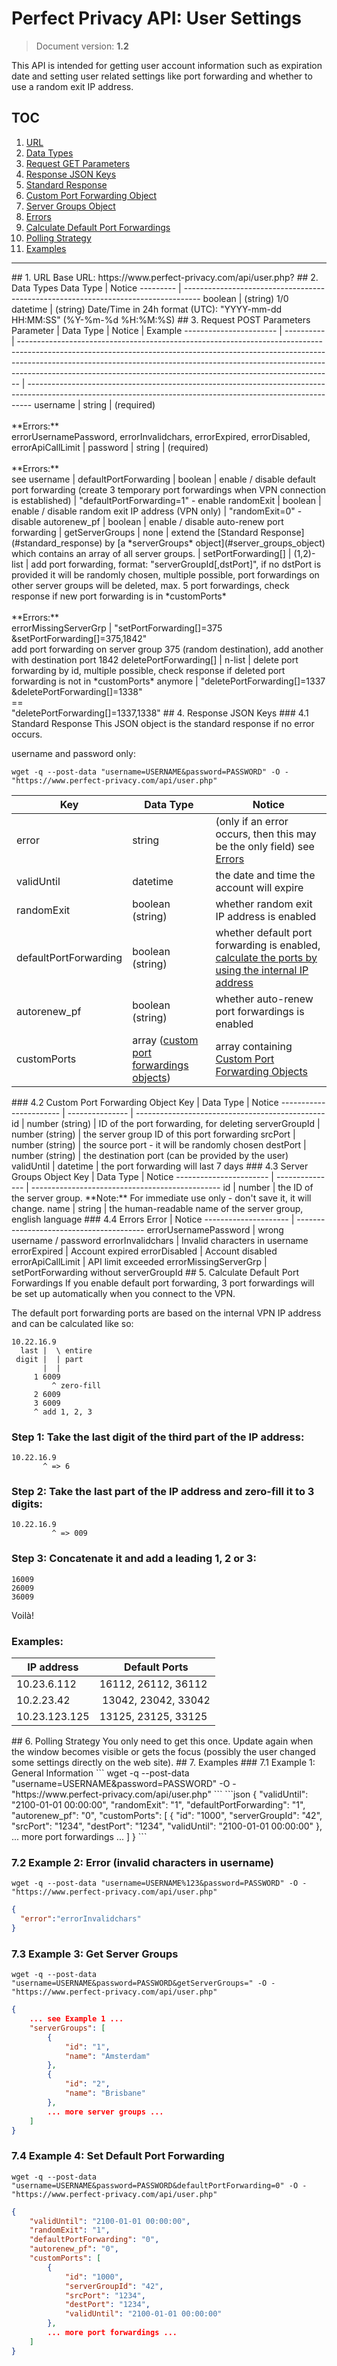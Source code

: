 # Perfect Privacy API: User Settings
> Document version: **1.2**

This API is intended for getting user account information such as expiration date and setting user related settings like port forwarding and whether to use a random exit IP address.

## TOC

1. [URL](#url)
2. [Data Types](#datatypes)
3. [Request GET Parameters](#request)
4. [Response JSON Keys](#response)
  1. [Standard Response](#standard_response)
  2. [Custom Port Forwarding Object](#custom_port_forwardings_object)
  3. [Server Groups Object](#server_groups_object)
  4. [Errors](#errors)
5. [Calculate Default Port Forwardings](#calculate_pf)
6. [Polling Strategy](#polling)
7. [Examples](#ex)

---

<a name="url">
## 1. URL
Base URL: https://www.perfect-privacy.com/api/user.php?


<a name="datatypes">
## 2. Data Types
Data Type | Notice
--------- | ----------------------------------------------------------------------------------
boolean   | (string) 1/0
datetime  | (string) Date/Time in 24h format (UTC): "YYYY-mm-dd HH:MM:SS" (%Y-%m-%d %H:%M:%S)


<a name="request">
## 3. Request POST Parameters
Parameter               | Data Type  |  Notice                                                                                                                                                                                                                                                                                                                  | Example
----------------------- | ---------- | ------------------------------------------------------------------------------------------------------------------------------------------------------------------------------------------------------------------------------------------------------------------------------------------------------------------------ | -------------------------------------------------------------------------------------------------------------------------------------------------------------
username                | string     | (required)<br><br>**Errors:**<br>errorUsernamePassword, errorInvalidchars, errorExpired, errorDisabled, errorApiCallLimit                                                                                                                                                                                                |
password                | string     | (required)<br><br>**Errors:**<br>see username                                                                                                                                                                                                                                                                            |
defaultPortForwarding   | boolean    | enable / disable default port forwarding (create 3 temporary port forwardings when VPN connection is established)                                                                                                                                                                                                        | "defaultPortForwarding=1" - enable
randomExit              | boolean    | enable / disable random exit IP address (VPN only)                                                                                                                                                                                                                                                                       | "randomExit=0" - disable
autorenew_pf            | boolean    | enable / disable auto-renew port forwarding                                                                                                                                                                                                                                                                              |
getServerGroups         | none       | extend the [Standard Response](#standard_response) by [a *serverGroups* object](#server_groups_object) which contains an array of all server groups.                                                                                                                                                                     |
setPortForwarding[]     | (1,2)-list | add port forwarding, format: "serverGroupId[,dstPort]", if no dstPort is provided it will be randomly chosen, multiple possible, port forwardings on other server groups will be deleted, max. 5 port forwardings, check response if new port forwarding is in *customPorts*<br><br>**Errors:**<br>errorMissingServerGrp | "setPortForwarding[]=375<br>&setPortForwarding[]=375,1842"<br>add port forwarding on server group 375 (random destination), add another with destination port 1842
deletePortForwarding[]  | n-list     | delete port forwarding by id, multiple possible, check response if deleted port forwarding is not in *customPorts* anymore                                                                                                                                                                                               | "deletePortForwarding[]=1337<br>&deletePortForwarding[]=1338"<br>==<br>"deletePortForwarding[]=1337,1338"


<a name="response">
## 4. Response JSON Keys
<a name="standard_response">
### 4.1 Standard Response
This JSON object is the standard response if no error occurs.

username and password only:
```
wget -q --post-data "username=USERNAME&password=PASSWORD" -O - "https://www.perfect-privacy.com/api/user.php"
```

Key                     | Data Type                   | Notice
----------------------- | --------------------------- | -----------------------------------------------------------------------------
error                   | string                      | (only if an error occurs, then this may be the only field) see [Errors](#errors)
validUntil              | datetime                    | the date and time the account will expire
randomExit              | boolean (string)            | whether random exit IP address is enabled
defaultPortForwarding   | boolean (string)            | whether default port forwarding is enabled, [calculate the ports by using the internal IP address](#calculate_pf)
autorenew_pf            | boolean (string)            | whether auto-renew port forwardings is enabled
customPorts             | array ([custom port forwardings objects](#custom_port_forwardings_object)) | array containing [Custom Port Forwarding Objects](#custom_port_forwardings_object)

<a name="custom_port_forwardings_object">
### 4.2 Custom Port Forwarding Object
Key                     | Data Type       | Notice
----------------------- | --------------- | -----------------------------------------------
id                      | number (string) | ID of the port forwarding, for deleting
serverGroupId           | number (string) | the server group ID of this port forwarding
srcPort                 | number (string) | the source port - it will be randomly chosen
destPort                | number (string) | the destination port (can be provided by the user)
validUntil              | datetime        | the port forwarding will last 7 days

<a name="server_groups_object">
### 4.3 Server Groups Object
Key                     | Data Type       | Notice
----------------------- | --------------- | -----------------------------------------------
id                      | number          | the ID of the server group. **Note:** For immediate use only - don't save it, it will change.
name                    | string          | the human-readable name of the server group, english language


<a name="errors">
### 4.4 Errors
Error                 | Notice
--------------------- | ----------------------------------------
errorUsernamePassword | wrong username / password
errorInvalidchars     | Invalid characters in username
errorExpired          | Account expired
errorDisabled         | Account disabled
errorApiCallLimit     | API limit exceeded
errorMissingServerGrp | setPortForwarding without serverGroupId

<a name="calculate_pf">
## 5. Calculate Default Port Forwardings
If you enable default port forwarding, 3 port forwardings will be set up automatically when you connect to the VPN.

The default port forwarding ports are based on the internal VPN IP address and can be calculated like so:

```
10.22.16.9
  last |  \ entire
 digit |  | part
       |  |
     1 6009
         ^ zero-fill
     2 6009
     3 6009
     ^ add 1, 2, 3
```

### Step 1: Take the last digit of the third part of the IP address:
```
10.22.16.9
       ^ => 6
```

### Step 2: Take the last part of the IP address and zero-fill it to 3 digits:
```
10.22.16.9
         ^ => 009
```

### Step 3: Concatenate it and add a leading 1, 2 or 3:
```
16009
26009
36009
```
Voilà!

### Examples:
IP address      | Default Ports
--------------- | ---------------
10.23.6.112     | 16112, 26112, 36112
10.2.23.42      | 13042, 23042, 33042
10.23.123.125   | 13125, 23125, 33125


<a name="polling">
## 6. Polling Strategy
You only need to get this once. Update again when the window becomes visible or gets the focus (possibly the user changed some settings directly on the web site).


<a name="ex">
## 7. Examples
### 7.1 Example 1: General Information
```
wget -q --post-data "username=USERNAME&password=PASSWORD" -O - "https://www.perfect-privacy.com/api/user.php"
```
```json
{
    "validUntil": "2100-01-01 00:00:00",
    "randomExit": "1",
    "defaultPortForwarding": "1",
    "autorenew_pf": "0",
    "customPorts": [
        {
            "id": "1000",
            "serverGroupId": "42",
            "srcPort": "1234",
            "destPort": "1234",
            "validUntil": "2100-01-01 00:00:00"
        },
        ... more port forwardings ...
    ]
}
```

### 7.2 Example 2: Error (invalid characters in username)
```
wget -q --post-data "username=USERNAME%123&password=PASSWORD" -O - "https://www.perfect-privacy.com/api/user.php"
```
```json
{
  "error":"errorInvalidchars"
}
```

### 7.3 Example 3: Get Server Groups
```
wget -q --post-data "username=USERNAME&password=PASSWORD&getServerGroups=" -O - "https://www.perfect-privacy.com/api/user.php"
```
```json
{
    ... see Example 1 ...
    "serverGroups": [
        {
            "id": "1",
            "name": "Amsterdam"
        },
        {
            "id": "2",
            "name": "Brisbane"
        },
        ... more server groups ...
    ]
}
```

### 7.4 Example 4: Set Default Port Forwarding
```
wget -q --post-data "username=USERNAME&password=PASSWORD&defaultPortForwarding=0" -O - "https://www.perfect-privacy.com/api/user.php"
```
```json
{
    "validUntil": "2100-01-01 00:00:00",
    "randomExit": "1",
    "defaultPortForwarding": "0",
    "autorenew_pf": "0",
    "customPorts": [
        {
            "id": "1000",
            "serverGroupId": "42",
            "srcPort": "1234",
            "destPort": "1234",
            "validUntil": "2100-01-01 00:00:00"
        },
        ... more port forwardings ...
    ]
}
```
